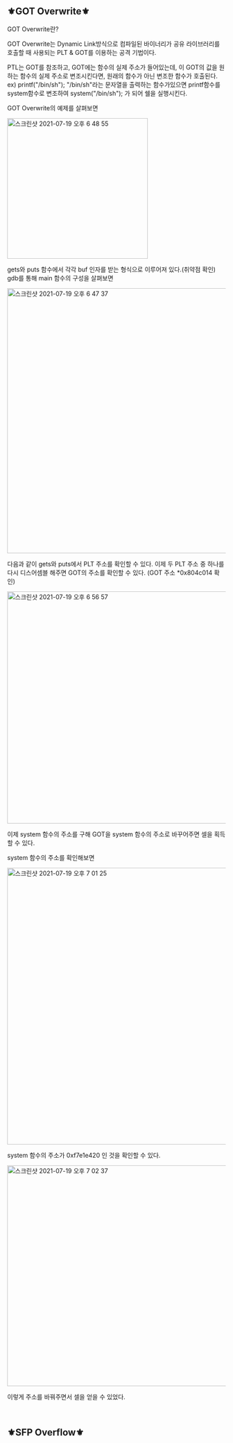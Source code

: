## ⚜️GOT Overwrite⚜️
GOT Overwrite란?

GOT Overwrite는 Dynamic Link방식으로 컴파일된 바이너리가 공유 라이브러리를 호출할 때 사용되는 PLT & GOT를 이용하는 공격 기법이다.

PTL는 GOT를 참조하고, GOT에는 함수의 실제 주소가 들어있는데, 이 GOT의 값을 원하는 함수의 실제 주소로 변조시킨다면, 원래의 함수가 아닌 변조한 함수가 호출된다. ex) printf("/bin/sh"); 
"/bin/sh"라는 문자열을 출력하는 함수가있으면 printf함수를 system함수로 변조하여 system("/bin/sh"); 가 되어 쉘을 실행시킨다.

GOT Overwrite의 예제를 살펴보면

<img width="324" alt="스크린샷 2021-07-19 오후 6 48 55" src="https://user-images.githubusercontent.com/86994067/126141175-51ff2869-e522-445c-828a-f62ca2fdb9d9.png">

gets와 puts 함수에서 각각 buf 인자를 받는 형식으로 이루어져 있다.(취약점 확인)
gdb를 통해 main 함수의 구성을 살펴보면

<img width="611" alt="스크린샷 2021-07-19 오후 6 47 37" src="https://user-images.githubusercontent.com/86994067/126141708-e46fe2e6-87f7-44bb-b5fb-13f3717c8f13.png">

다음과 같이 gets와 puts에서 PLT 주소를 확인할 수 있다. 이제 두 PLT 주소 중 하나를 다시
디스어셈블 해주면 GOT의 주소를 확인할 수 있다. (GOT 주소 *0x804c014 확인)

<img width="535" alt="스크린샷 2021-07-19 오후 6 56 57" src="https://user-images.githubusercontent.com/86994067/126142336-a5dd063a-044a-4dc9-9fd4-62a570eabdb2.png">

이제 system 함수의 주소를 구해 GOT을 system 함수의 주소로 바꾸어주면 셀을 획득할 수 있다.


system 함수의 주소를 확인해보면

<img width="638" alt="스크린샷 2021-07-19 오후 7 01 25" src="https://user-images.githubusercontent.com/86994067/126143088-fcd43217-3171-4d0a-8655-0069eb731917.png">

system 함수의 주소가 0xf7e1e420 인 것을 확인할 수 있다.

<img width="509" alt="스크린샷 2021-07-19 오후 7 02 37" src="https://user-images.githubusercontent.com/86994067/126143281-ffd17f09-eceb-41e4-9abb-a0980029a53d.png">

이렇게 주소를 바꿔주면서 셀을 얻을 수 있었다.

<br>

## ⚜️SFP Overflow⚜️

